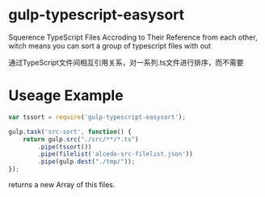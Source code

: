 # gulp-typescript-easysort
Squerence TypeScript Files Accroding to Their Reference from each other,
witch means you can sort a group of typescript files with out <reference path="..."/>

通过TypeScript文件间相互引用关系，对一系列.ts文件进行排序，而不需要<reference path="..."/>

# Useage Example
```javascript
var tssort = require('gulp-typescript-easysort');

gulp.task('src-sort', function() {
    return gulp.src("./src/**/*.ts")
        .pipe(tssort())
        .pipe(filelist('alcedo-src-filelist.json'))
        .pipe(gulp.dest("./tmp/"));
});
```

returns a new Array of this files.